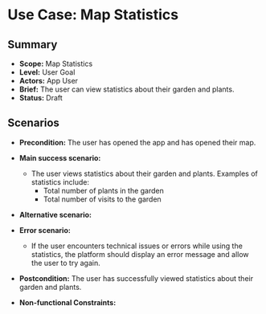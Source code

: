 # Use Case: Map Statistics

## Summary

-   **Scope:** Map Statistics
-   **Level:** User Goal
-   **Actors:** App User
-   **Brief:** The user can view statistics about their garden and plants.
-   **Status:** Draft

## Scenarios

-   **Precondition:**
    The user has opened the app and has opened their map.
-   **Main success scenario:**

    -   The user views statistics about their garden and plants.
        Examples of statistics include:
        -   Total number of plants in the garden
        -   Total number of visits to the garden

-   **Alternative scenario:**
-   **Error scenario:**
    -   If the user encounters technical issues or errors while using the statistics, the platform should display an error message and allow the user to try again.
-   **Postcondition:**
    The user has successfully viewed statistics about their garden and plants.
-   **Non-functional Constraints:**

